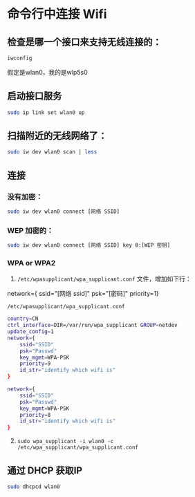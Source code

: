 # 命令行中连接 Wifi
## 检查是哪一个接口来支持无线连接的：

```sh
iwconfig
```

假定是wlan0，我的是wlp5s0

## 启动接口服务

```sh
sudo ip link set wlan0 up
```

## 扫描附近的无线网络了：

```sh
sudo iw dev wlan0 scan | less
```

## 连接

### 没有加密：

```sh
sudo iw dev wlan0 connect [网络 SSID]
```

### WEP 加密的：

```sh
sudo iw dev wlan0 connect [网络 SSID] key 0:[WEP 密钥]
```

### WPA or WPA2
1. `/etc/wpasupplicant/wpa_supplicant.conf` 文件，增加如下行：

network={    ssid="[网络 ssid]"    psk="[密码]"    priority=1}

`/etc/wpasupplicant/wpa_supplicant.conf`
```sh
country=CN
ctrl_interface=DIR=/var/run/wpa_supplicant GROUP=netdev
update_config=1
network={
	ssid="SSID"
	psk="Passwd"
	key_mgmt=WPA-PSK
	priority=9
	id_str="identify which wifi is"
}

network={
	ssid="SSID"
	psk="Passwd"
	key_mgmt=WPA-PSK
	priority=8
	id_str="identify which wifi is"
}
```

2. `sudo wpa_supplicant -i wlan0 -c /etc/wpa_supplicant/wpa_supplicant.conf`

## 通过 DHCP 获取IP

```sh
sudo dhcpcd wlan0
```

